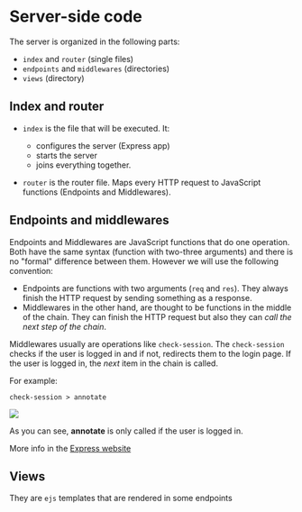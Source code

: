 # Server-side code

The server is organized in the following parts:

- `index` and `router` (single files)
- `endpoints` and `middlewares` (directories)
- `views` (directory)

## Index and router

- `index` is the file that will be executed. It:
  -  configures the server (Express app)
  -  starts the server
  -  joins everything together.

- `router` is the router file. Maps every HTTP request to JavaScript functions (Endpoints and Middlewares).

## Endpoints and middlewares

Endpoints and Middlewares are JavaScript functions that do one operation. Both have the same syntax (function with two-three arguments) and there is no "formal" difference between them. However we will use the following convention:

- Endpoints are functions with two arguments (`req` and `res`). They always finish the HTTP request by sending something as a response.
- Middlewares in the other hand, are thought to be functions in the middle of the chain. They can finish the HTTP request but also they can *call the next step of the chain*.

Middlewares usually are operations like `check-session`. The `check-session` checks if the user is logged in and if not, redirects them to the login page. If the user is logged in, the *next* item in the chain is called.

For example:

```
check-session > annotate
```

![](http://www.plantuml.com/plantuml/png/VOzD2i8m48NtESLSGDnB2BWekl47ZGSOag46moGaKxo-RQd52hfzVDzxF7II2jmg5PMnI70X8mjSKYTVaRkJUrofrf1OwqFmFj8J2ncpmBRCIL18wuPzJe6b1zGm0AkLcOfX0xl6mXedM4tnG7pkA8m2tU262Z6rBNa8h601ZTPxjczs6AEYM6asZoVxnpRZ_LxSMtk6GZKdhgI8lPfRVq0l)

As you can see, **annotate** is only called if the user is logged in.

More info in the [Express website](http://expressjs.com/en/guide/writing-middleware.html)

## Views

They are `ejs` templates that are rendered in some endpoints
